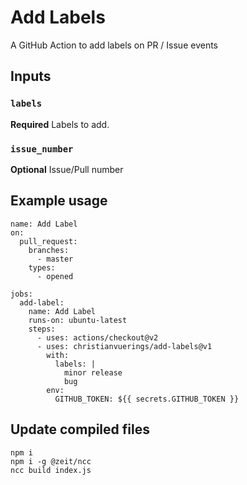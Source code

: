 # Add Labels

A GitHub Action to add labels on PR / Issue events

## Inputs

### `labels`

**Required** Labels to add.

### `issue_number`

**Optional** Issue/Pull number

## Example usage

```
name: Add Label
on:
  pull_request:
    branches:
      - master
    types:
      - opened

jobs:
  add-label:
    name: Add Label
    runs-on: ubuntu-latest
    steps:
      - uses: actions/checkout@v2
      - uses: christianvuerings/add-labels@v1
        with:
          labels: |
            minor release
            bug
        env:
          GITHUB_TOKEN: ${{ secrets.GITHUB_TOKEN }}
```

## Update compiled files

```
npm i
npm i -g @zeit/ncc
ncc build index.js
```
